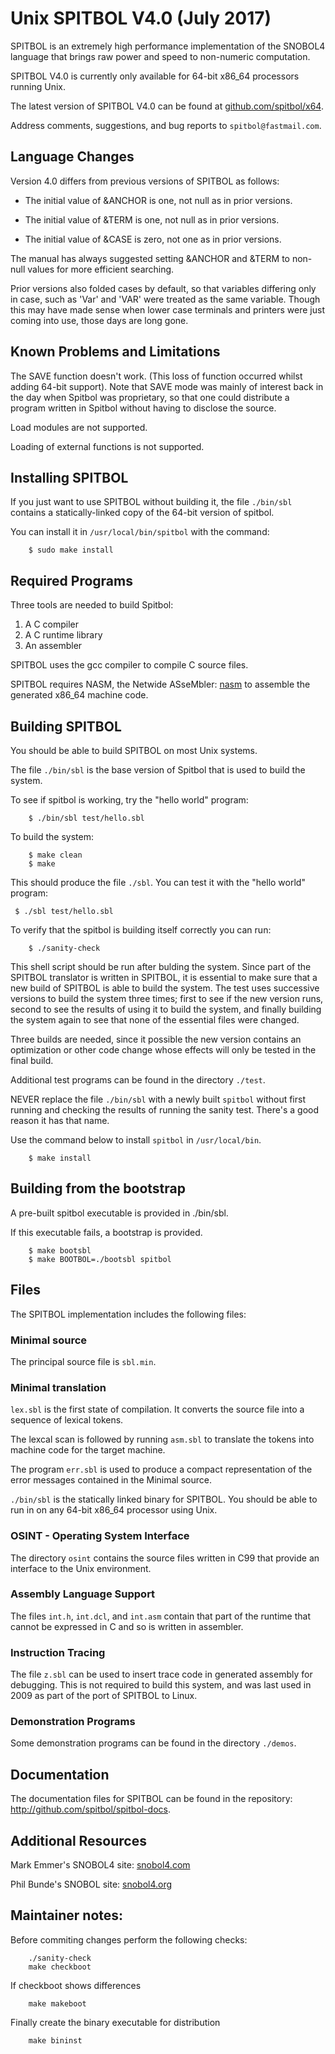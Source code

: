 # Unix SPITBOL V4.0 (July 2017)

SPITBOL is an extremely high performance implementation of the SNOBOL4 language that brings raw power and speed
to non-numeric computation.

SPITBOL V4.0 is currently only available for 64-bit x86_64 processors running Unix.  

The latest version of SPITBOL V4.0 can be found at [github.com/spitbol/x64](http://github.com/spitbol/x64).

Address comments, suggestions, and bug reports to `spitbol@fastmail.com`.

## Language Changes

Version 4.0 differs from previous versions of SPITBOL as follows:

*   The initial value of &ANCHOR is one, not null as in prior versions.

*   The initial value of &TERM is one, not null as in prior versions.

*   The initial value of &CASE is zero, not one as in prior versions.

The manual has always suggested setting &ANCHOR and &TERM to non-null values for more efficient searching.

Prior versions also folded cases by default, so that variables differing only in case, such as
'Var' and 'VAR' were treated as the same variable. Though this may have made sense when
lower case terminals and printers were just coming into use, those days are long gone.


## Known Problems and Limitations

The SAVE function doesn't work. (This loss of function occurred whilst adding 64-bit support).
Note that SAVE mode was mainly of interest back in the day when Spitbol was proprietary,
so that one could distribute a program written in Spitbol without having to disclose the source.

Load modules are not supported.

Loading of external functions is not supported.

## Installing SPITBOL

If you just want to use SPITBOL without building it, the file `./bin/sbl`
contains a statically-linked copy of the 64-bit version of spitbol.

You can install it in `/usr/local/bin/spitbol` with the command:

```
    $ sudo make install
```
## Required Programs
    
Three tools are needed to build Spitbol:

  1. A C compiler
  2. A C runtime library
  3. An assembler

SPITBOL uses the gcc compiler to compile C source files.

SPITBOL requires NASM, the Netwide ASseMbler: [nasm](http://www.nasm.us) to assemble the generated
x86_64 machine code.


## Building SPITBOL

You should be able to build SPITBOL on most Unix systems.

The file `./bin/sbl` is the base version of Spitbol that is used to build the system.  

To see if spitbol is working, try the "hello world" program:

```    
    $ ./bin/sbl test/hello.sbl
```
    
To build the system:

    
```    
    $ make clean
    $ make
```

This should produce the file `./sbl`. You can test it with the "hello world"
program:

    
   ``` 
    $ ./sbl test/hello.sbl
   ``` 

To verify that the spitbol is building itself correctly you can run:
    
```    
    $ ./sanity-check
```    
    
This shell script should be run after bulding the system. Since part of the SPITBOL translator is written
in SPITBOL, it is essential to make sure that a new build of SPITBOL is able to build the system. The test
uses successive versions to build the system three times; first to see if the new version runs, second to see the
results of using it to build the system, and finally building the system again to see that none of the essential files were changed.

Three builds are needed, since it possible the new version contains an optimization or other code change whose effects will only
be tested in the final build.

Additional test programs can be found in the directory `./test`.

NEVER replace the file `./bin/sbl` with a newly built `spitbol` without first running and checking the results of
running the sanity test.  There's a good reason it has that name.  

Use the command below to install `spitbol` in `/usr/local/bin`.
    
```    
    $ make install
```    

## Building from the bootstrap

A pre-built spitbol executable is provided in ./bin/sbl.  

If this executable fails, a bootstrap is provided.

```
    $ make bootsbl
    $ make BOOTBOL=./bootsbl spitbol
```


## Files

The SPITBOL implementation includes the following files:

### Minimal source

The principal source file is `sbl.min`.

### Minimal translation

`lex.sbl` is the first state of compilation. It converts the source file into a sequence of lexical tokens. 

The lexcal scan is followed by running `asm.sbl` to translate the tokens into machine code for the target machine.

The program `err.sbl` is used to produce a compact representation of the error messages contained in the Minimal source.

`./bin/sbl` is the statically linked binary for SPITBOL. You should be able to run in on any 64-bit x86_64 processor
using Unix.


### OSINT - Operating System Interface

The directory `osint` contains the source files written in C99 that provide an interface to the Unix
environment.

### Assembly Language Support

The files  `int.h`, `int.dcl`, and `int.asm` contain that part of the runtime that cannot be expressed in C and
so is written in assembler.

### Instruction Tracing

The file `z.sbl` can be used to insert trace code in generated assembly for debugging. This is not required to
build this system, and was last used in 2009 as part of the port of SPITBOL to Linux.

### Demonstration Programs

Some demonstration programs can be found in the directory `./demos`.

## Documentation

The documentation files for SPITBOL can be found in the repository:
http://github.com/spitbol/spitbol-docs.

## Additional Resources

Mark Emmer's SNOBOL4 site: [snobol4.com](http://snobol4.com)

Phil Bunde's SNOBOL site: [snobol4.org](http://www.snobol4.org)

## Maintainer notes:

Before commiting changes perform the following checks:

```
    ./sanity-check
    make checkboot
```

If checkboot shows differences

```
    make makeboot
```

Finally create the binary executable for distribution
```
    make bininst
```
